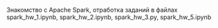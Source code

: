 Знакомство с Apache Spark, отработка заданий в файлах spark_hw_1.ipynb, spark_hw_2.ipynb, spark_hw_3.py, spark_hw_5.ipynb
